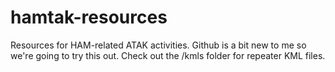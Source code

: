 # hamtak-resources
Resources for HAM-related ATAK activities. Github is a bit new to me so we're going to try this out. Check out the /kmls folder for repeater KML files. 